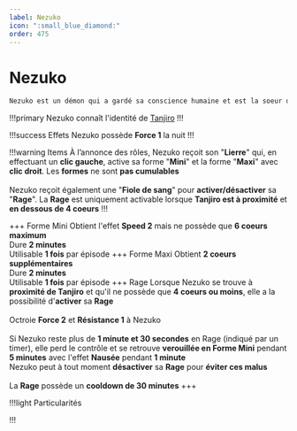 ```yaml
---
label: Nezuko
icon: ":small_blue_diamond:"
order: 475
---
```


# Nezuko

```txt
Nezuko est un démon qui a gardé sa conscience humaine et est la soeur de Tanjiro
```

!!!primary
Nezuko connaît l'identité de [Tanjiro](./tanjiro)
!!!

!!!success Effets
Nezuko possède **Force 1** la nuit
!!!

!!!warning Items
À l’annonce des rôles, Nezuko reçoit son "**Lierre**" qui, en effectuant un **clic gauche**, active sa forme "**Mini**" et la forme "**Maxi**" avec **clic droit**. Les **formes** ne sont **pas cumulables** <br>
<br>
Nezuko reçoit également une "**Fiole de sang**" pour **activer/désactiver** sa "**Rage**". La **Rage** est uniquement activable lorsque **Tanjiro est à proximité** et **en dessous de 4 coeurs**
!!!

+++ Forme Mini
Obtient l'effet **Speed 2** mais ne possède que **6 coeurs maximum** <br>
Dure **2 minutes** <br>
Utilisable **1 fois** par épisode 
+++ Forme Maxi
Obtient **2 coeurs supplémentaires** <br>
Dure **2 minutes** <br>
Utilisable **1 fois** par épisode
+++ Rage
Lorsque Nezuko se trouve à **proximité de Tanjiro** et qu'il ne possède que **4 coeurs ou moins**, elle a la possibilité d'**activer** sa **Rage** <br>
<br>
Octroie **Force 2** et **Résistance 1** à Nezuko <br>
<br>
Si Nezuko reste plus de **1 minute et 30 secondes** en Rage (indiqué par un timer), elle perd le contrôle et se retrouve **verouillée en Forme Mini** pendant **5 minutes** avec l'effet **Nausée** pendant **1 minute** <br>
Nezuko peut à tout moment **désactiver** sa **Rage** pour **éviter ces malus** <br>
<br>
La **Rage** possède un **cooldown de 30 minutes**
+++

!!!light Particularités

!!!
